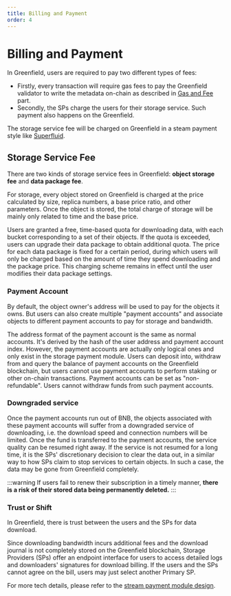 ```yaml
---
title: Billing and Payment
order: 4
---
```


# Billing and Payment
In Greenfield, users are required to pay two different types of fees:
- Firstly, every transaction will require gas fees to pay the Greenfield validator to
  write the metadata on-chain as described in [Gas and Fee](gas-fees.md) part.
- Secondly, the SPs charge the users for their storage service. Such payment also happens on the Greenfield.

The storage service fee will be charged on Greenfield in a steam payment style like [Superfluid](https://docs.superfluid.finance/superfluid/protocol-overview/in-depth-overview/super-agreements/constant-flow-agreement-cfa).

## Storage Service Fee
There are two kinds of storage service fees in Greenfield: **object storage fee** and **data package fee**.

For storage, every object stored on Greenfield is charged at the price calculated by size, replica numbers, 
a base price ratio, and other parameters. Once the object is stored, the total charge of 
storage will be mainly only related to time and the base price.

Users are granted a free, time-based quota for downloading data, with each bucket corresponding to a set of their objects. If the quota is exceeded, users can upgrade their data package to obtain additional quota. The price for each data package is fixed for a certain period, during which users will only be charged based on the amount of time they spend downloading and the package price. This charging scheme remains in effect until the user modifies their data package settings.

### Payment Account
By default, the object owner's address will be used to pay for the objects it owns. 
But users can also create multiple "payment accounts" and associate objects to different payment 
accounts to pay for storage and bandwidth.

The address format of the payment account is the same as normal accounts. 
It's derived by the hash of the user address and payment account index. 
However, the payment accounts are actually only logical ones and only exist in the storage payment module. 
Users can deposit into, withdraw from and query the balance of payment accounts on the Greenfield blockchain, 
but users cannot use payment accounts to perform staking or other on-chain transactions. 
Payment accounts can be set as "non-refundable". Users cannot withdraw funds from such payment accounts.

### Downgraded service
Once the payment accounts run out of BNB, the objects associated with these payment accounts will 
suffer from a downgraded service of downloading, i.e. the download speed and connection numbers will be limited. 
Once the fund is transferred to the payment accounts, the service quality can be resumed right away. 
If the service is not resumed for a long time, it is the SPs' discretionary decision to clear the data out, 
in a similar way to how SPs claim to stop services to certain objects. In such a case, the data may be gone 
from Greenfield completely.

:::warning
If users fail to renew their subscription in a timely manner, **there is a risk of their stored data being permanently 
deleted.**
:::

### Trust or Shift
In Greenfield, there is trust between the users and the SPs for data download.

Since downloading bandwidth incurs additional fees and the download journal is not completely stored on the Greenfield blockchain, Storage Providers (SPs) offer an endpoint interface for users to access detailed logs and downloaders' signatures for download billing.
If the users and the SPs cannot agree on the bill, users may just select another Primary SP.

For more tech details, please refer to the [stream payment module design](../greenfield-blockchain/modules/billing-and-payment.md).